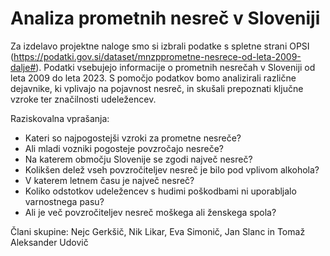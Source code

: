 # Analiza prometnih nesreč v Sloveniji

Za izdelavo projektne naloge smo si izbrali podatke s spletne strani OPSI (https://podatki.gov.si/dataset/mnzpprometne-nesrece-od-leta-2009-dalje#). Podatki vsebujejo informacije o prometnih nesrečah v Sloveniji od leta 2009 do leta 2023. S pomočjo podatkov bomo analizirali različne dejavnike, ki vplivajo na pojavnost nesreč, in skušali prepoznati ključne vzroke ter značilnosti udeležencev.

Raziskovalna vprašanja:
- Kateri so najpogostejši vzroki za prometne nesreče?
- Ali mladi vozniki pogosteje povzročajo nesreče?
- Na katerem območju Slovenije se zgodi največ nesreč?
- Kolikšen delež vseh povzročiteljev nesreč je bilo pod vplivom alkohola?
- V katerem letnem času je največ nesreč?
- Koliko odstotkov udeležencev s hudimi poškodbami ni uporabljalo varnostnega pasu?
- Ali je več povzročiteljev nesreč moškega ali ženskega spola?

Člani skupine: Nejc Gerkšič, Nik Likar, Eva Simonič, Jan Slanc in Tomaž Aleksander Udovič
